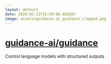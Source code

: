 ```yaml
---
layout: default
date: 2025-02-21T15:59:06.429207
image: assets/guidance-ai_guidance_cropped.png
---
```


# [guidance-ai/guidance](https://github.com/guidance-ai/guidance)

Control language models with structured outputs
